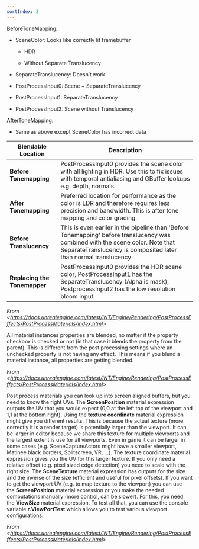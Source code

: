 ```yaml
---
sortIndex: 2
---
```


BeforeToneMapping:

- SceneColor: Looks like correctly lit framebuffer

  - HDR

  - Without Separate Translucency

- SeparateTranslucency: Doesn’t work

- PostProcessInput0: Scene + SeparateTranslucency

- PostProcessInput1: SeparateTranslucency

- PostProcessInput2: Scene without Translucency

AfterToneMapping:

- Same as above except SceneColor has incorrect data

<table><thead><tr class="header"><th><strong>Blendable Location</strong></th><th><strong>Description</strong></th></tr></thead><tbody><tr class="odd"><td><strong>Before Tonemapping</strong></td><td>PostProcessInput0 provides the scene color with all lighting in HDR. Use this to fix issues with temporal antialiasing and GBuffer lookups e.g. depth, normals.</td></tr><tr class="even"><td><strong>After Tonemapping</strong></td><td>Preferred location for performance as the color is LDR and therefore requires less precision and bandwidth. This is after tone mapping and color grading.</td></tr><tr class="odd"><td><strong>Before Translucency</strong></td><td>This is even earlier in the pipeline than 'Before Tonemapping' before translucency was combined with the scene color. Note that SeparateTranslucency is composited later than normal translucency.</td></tr><tr class="even"><td><strong>Replacing the Tonemapper</strong></td><td>PostProcessInput0 provides the HDR scene color, PostProcessInput1 has the SeparateTranslucency (Alpha is mask), PostprocessInput2 has the low resolution bloom input.</td></tr></tbody></table>

_From &lt;<https://docs.unrealengine.com/latest/INT/Engine/Rendering/PostProcessEffects/PostProcessMaterials/index.html>&gt;_

All material instances properties are blended, no matter if the property checkbox is checked or not (in that case it blends the property from the parent). This is different from the post processing settings where an unchecked property is not having any effect. This means if you blend a material instance, all properties are getting blended.

_From &lt;<https://docs.unrealengine.com/latest/INT/Engine/Rendering/PostProcessEffects/PostProcessMaterials/index.html>&gt;_

Post process materials you can look up into screen aligned buffers, but you need to know the right UVs. The **ScreenPosition** material expression outputs the UV that you would expect (0,0 at the left top of the viewport and 1,1 at the bottom right). Using the **texture coordinate** material expression might give you different results. This is because the actual texture (more correctly it is a render target) is potentially larger than the viewport. It can be larger in editor because we share this texture for multiple viewports and the largest extent is use for all viewports. Even in game it can be larger in some cases (e.g. SceneCaptureActors might have a smaller viewport, Matinee black borders, Splitscreen, VR, ...). The texture coordinate material expression gives you the UV for this larger texture. If you only need a relative offset (e.g. pixel sized edge detection) you need to scale with the right size. The **SceneTexture** material expression has outputs for the size and the inverse of the size (efficient and useful for pixel offsets). If you want to get the viewport UV (e.g. to map texture to the viewport) you can use the **ScreenPosition** material expression or you make the needed computations manually (more control, can be slower). For this, you need the **ViewSize** material expression. To test all that, you can use the console variable **r.ViewPortTest** which allows you to test various viewport configurations.

_From &lt;<https://docs.unrealengine.com/latest/INT/Engine/Rendering/PostProcessEffects/PostProcessMaterials/index.html>&gt;_
